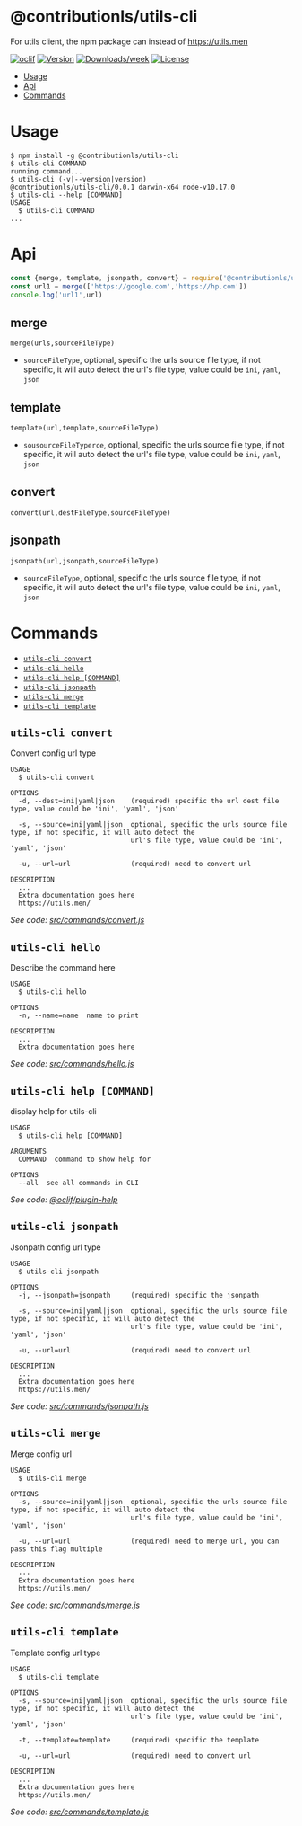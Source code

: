 @contributionls/utils-cli
=========================

For utils client, the npm package can instead of <https://utils.men>

[![oclif](https://img.shields.io/badge/cli-oclif-brightgreen.svg)](https://oclif.io)
[![Version](https://img.shields.io/npm/v/@contributionls/utils-cli.svg)](https://npmjs.org/package/@contributionls/utils-cli)
[![Downloads/week](https://img.shields.io/npm/dw/@contributionls/utils-cli.svg)](https://npmjs.org/package/@contributionls/utils-cli)
[![License](https://img.shields.io/npm/l/@contributionls/utils-cli.svg)](https://github.com/contributionls/utils/blob/master/package.json)

<!-- toc -->
* [Usage](#usage)
* [Api](#api)
* [Commands](#commands)
<!-- tocstop -->
# Usage
<!-- usage -->
```sh-session
$ npm install -g @contributionls/utils-cli
$ utils-cli COMMAND
running command...
$ utils-cli (-v|--version|version)
@contributionls/utils-cli/0.0.1 darwin-x64 node-v10.17.0
$ utils-cli --help [COMMAND]
USAGE
  $ utils-cli COMMAND
...
```
<!-- usagestop -->

# Api
<!-- api -->

```javascript
const {merge, template, jsonpath, convert} = require('@contributionls/utils-cli')
const url1 = merge(['https://google.com','https://hp.com'])
console.log('url1',url)
```

## merge

`merge(urls,sourceFileType)`

* `sourceFileType`, optional, specific the urls source file type, if not specific, it will auto detect the url's file type, value could be `ini`, `yaml`, `json`

## template

`template(url,template,sourceFileType)`

* `sousourceFileTyperce`, optional, specific the urls source file type, if not specific, it will auto detect the url's file type, value could be `ini`, `yaml`, `json`

## convert

`convert(url,destFileType,sourceFileType)`

## jsonpath

`jsonpath(url,jsonpath,sourceFileType)`

* `sourceFileType`, optional, specific the urls source file type, if not specific, it will auto detect the url's file type, value could be `ini`, `yaml`, `json`

<!-- apistop -->

# Commands
<!-- commands -->
* [`utils-cli convert`](#utils-cli-convert)
* [`utils-cli hello`](#utils-cli-hello)
* [`utils-cli help [COMMAND]`](#utils-cli-help-command)
* [`utils-cli jsonpath`](#utils-cli-jsonpath)
* [`utils-cli merge`](#utils-cli-merge)
* [`utils-cli template`](#utils-cli-template)

## `utils-cli convert`

Convert config url type

```
USAGE
  $ utils-cli convert

OPTIONS
  -d, --dest=ini|yaml|json    (required) specific the url dest file type, value could be 'ini', 'yaml', 'json'

  -s, --source=ini|yaml|json  optional, specific the urls source file type, if not specific, it will auto detect the
                              url's file type, value could be 'ini', 'yaml', 'json'

  -u, --url=url               (required) need to convert url

DESCRIPTION
  ...
  Extra documentation goes here
  https://utils.men/
```

_See code: [src/commands/convert.js](https://github.com/contributionls/utils/blob/v0.0.1/src/commands/convert.js)_

## `utils-cli hello`

Describe the command here

```
USAGE
  $ utils-cli hello

OPTIONS
  -n, --name=name  name to print

DESCRIPTION
  ...
  Extra documentation goes here
```

_See code: [src/commands/hello.js](https://github.com/contributionls/utils/blob/v0.0.1/src/commands/hello.js)_

## `utils-cli help [COMMAND]`

display help for utils-cli

```
USAGE
  $ utils-cli help [COMMAND]

ARGUMENTS
  COMMAND  command to show help for

OPTIONS
  --all  see all commands in CLI
```

_See code: [@oclif/plugin-help](https://github.com/oclif/plugin-help/blob/v2.2.3/src/commands/help.ts)_

## `utils-cli jsonpath`

Jsonpath config url type

```
USAGE
  $ utils-cli jsonpath

OPTIONS
  -j, --jsonpath=jsonpath     (required) specific the jsonpath

  -s, --source=ini|yaml|json  optional, specific the urls source file type, if not specific, it will auto detect the
                              url's file type, value could be 'ini', 'yaml', 'json'

  -u, --url=url               (required) need to convert url

DESCRIPTION
  ...
  Extra documentation goes here
  https://utils.men/
```

_See code: [src/commands/jsonpath.js](https://github.com/contributionls/utils/blob/v0.0.1/src/commands/jsonpath.js)_

## `utils-cli merge`

Merge config url

```
USAGE
  $ utils-cli merge

OPTIONS
  -s, --source=ini|yaml|json  optional, specific the urls source file type, if not specific, it will auto detect the
                              url's file type, value could be 'ini', 'yaml', 'json'

  -u, --url=url               (required) need to merge url, you can pass this flag multiple

DESCRIPTION
  ...
  Extra documentation goes here
  https://utils.men/
```

_See code: [src/commands/merge.js](https://github.com/contributionls/utils/blob/v0.0.1/src/commands/merge.js)_

## `utils-cli template`

Template config url type

```
USAGE
  $ utils-cli template

OPTIONS
  -s, --source=ini|yaml|json  optional, specific the urls source file type, if not specific, it will auto detect the
                              url's file type, value could be 'ini', 'yaml', 'json'

  -t, --template=template     (required) specific the template

  -u, --url=url               (required) need to convert url

DESCRIPTION
  ...
  Extra documentation goes here
  https://utils.men/
```

_See code: [src/commands/template.js](https://github.com/contributionls/utils/blob/v0.0.1/src/commands/template.js)_
<!-- commandsstop -->
